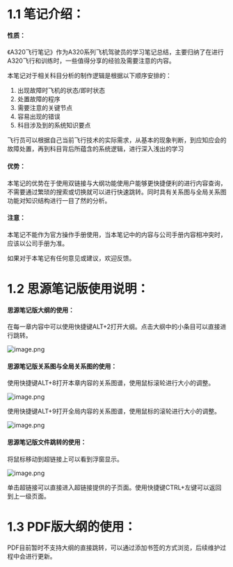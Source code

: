 # **1.1 笔记介绍：**

#### 性质：

《A320飞行笔记》作为A320系列飞机驾驶员的学习笔记总结，主要归纳了在进行A320飞行和训练时，一些值得分享的经验及需要注意的内容。

本笔记对于相关科目分析的制作逻辑是根据以下顺序安排的：

1. 出现故障时飞机的状态/即时状态
2. 处置故障的程序
3. 需要注意的关键节点
4. 容易出现的错误
5. 科目涉及到的系统知识要点

飞行员可以根据自己当前飞行技术的实际需求，从基本的现象判断，到应知应会的故障处置，再到科目背后所蕴含的系统逻辑，进行深入浅出的学习

#### 优势：

本笔记的优势在于使用双链接与大纲功能使用户能够更快捷便利的进行内容查询，不需要通过繁琐的搜索或切换就可以进行快速跳转。同时具有关系图与全局关系图功能对知识结构进行一目了然的分析。

#### 注意：

本笔记不能作为官方操作手册使用，当本笔记中的内容与公司手册内容相冲突时，应该以公司手册为准。

如果对于本笔记有任何意见或建议，欢迎反馈。


# **1.2 思源笔记版使用说明：**


#### 思源笔记版大纲的使用：

在每一章内容中可以使用快捷键ALT+2打开大纲。点击大纲中的小条目可以直接进行跳转。


![image.png](assets/image-20210831170953-eq88f6h.png)


#### 思源笔记版关系图与全局关系图的使用：

使用快捷键ALT+8打开本章内容的关系图谱，使用鼠标滚轮进行大小的调整。

![image.png](assets/image-20210831171122-aa4m8yf.png)

使用快捷键ALT+9打开全局内容的关系图谱，使用鼠标的滚轮进行大小的调整。

![image.png](assets/image-20210831171146-o9b3qr6.png)


#### 思源笔记版文件跳转的使用：

将鼠标移动到超链接上可以看到浮窗显示。

![image.png](assets/image-20210831171317-lwau6aw.png)


单击超链接可以直接进入超链接提供的子页面。使用快捷键CTRL+左键可以返回到上一级页面。


# 1.3 PDF版大纲的使用：

PDF目前暂时不支持大纲的直接跳转，可以通过添加书签的方式浏览，后续维护过程中会进行更新。
